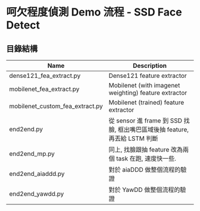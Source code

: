 # 呵欠程度偵測 Demo 流程 - SSD Face Detect


## 目錄結構
| Name | Description |
| ---- | -------- |
| dense121_fea_extract.py | Dense121 feature extractor |
| mobilenet_fea_extract.py | Mobilenet (with imagenet weighting) feature extractor |
| mobilenet_custom_fea_extract.py | Mobilenet (trained) feature extractor |
| end2end.py | 從 sensor 進 frame 到 SSD 找臉, 框出嘴巴區域後抽 feature, 再丟給 LSTM 判斷 |
| end2end_mp.py | 同上, 找臉跟抽 feature 改為兩個 task 在跑, 速度快一些. |
| end2end_aiaddd.py | 對於 aiaDDD 做整個流程的驗證 |
| end2end_yawdd.py | 對於 YawDD 做整個流程的驗證 |

